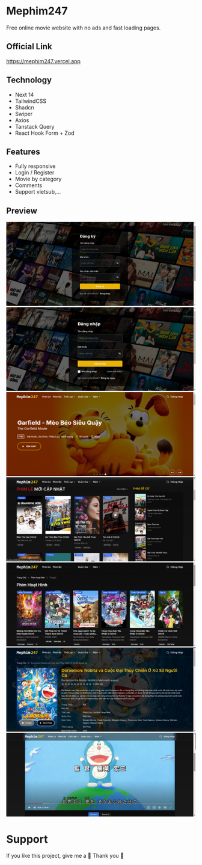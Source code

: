 # Mephim247

Free online movie website with no ads and fast loading pages.

## Official Link

https://mephim247.vercel.app

## Technology

- Next 14
- TailwindCSS
- Shadcn
- Swiper
- Axios
- Tanstack Query
- React Hook Form + Zod

## Features

- Fully responsive
- Login / Register
- Movie by category
- Comments
- Support vietsub,...

## Preview

![Register](public/demo/register.png)
![Login](public/demo/login.png)
![Home](public/demo/home-1.png)
![Home](public/demo/home-2.png)
![List](public/demo/list.png)
![Detail](public/demo/detail.png)
![Player](public/demo/player.png)

# Support

If you like this project, give me a 🌟 Thank you 💖
